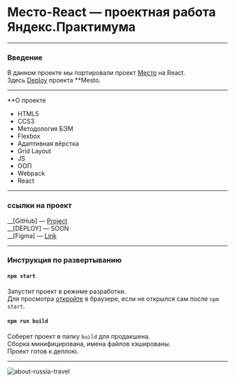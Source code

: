 # Место-React — проектная работа Яндекс.Практимума

---

### Введение
В данном проекте мы портировали проект [Место](https://github.com/EugeneScheglov/mesto) на React.
<br />
Здесь [Deploy](https://eugenescheglov.github.io/mesto/) проекта **Mesto.

---

**О проекте
* HTML5
* CCS3
* Методология БЭМ
* Flexbox
* Адаптивная вёрстка
* Grid Layout
* JS
* ООП
* Webpack
* React

---

### ссылки на проект

__[GitHub] — [Project](https://github.com/EugeneScheglov/mesto-react)
<br />
__[DEPLOY] — SOON
<br />
__[Figma] — [Link](https://www.figma.com/file/2cn9N9jSkmxD84oJik7xL7/JavaScript.-Sprint-4?node-id=0%3A1)

---

### Инструкция по развертыванию
#### `npm start`

Запустит проект в режиме разработки.
<br />
Для просмотра [откройте](http://localhost:3000) в браузере, если не открылся сам после `npm start`.

#### `npm run build`

Соберет проект в папку `build` для продакшена.
<br />
Сборка минифицирована, имена файлов хэшированы.
<br />
Проект готов к деплою.

---

![about-russia-travel](https://user-images.githubusercontent.com/83172101/126880813-9febd987-56c5-4432-9cc9-d2ad0e27485d.jpg)
